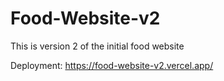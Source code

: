 # Food-Website-v2
 This is version 2 of the initial food website
 
 Deployment:
 https://food-website-v2.vercel.app/
